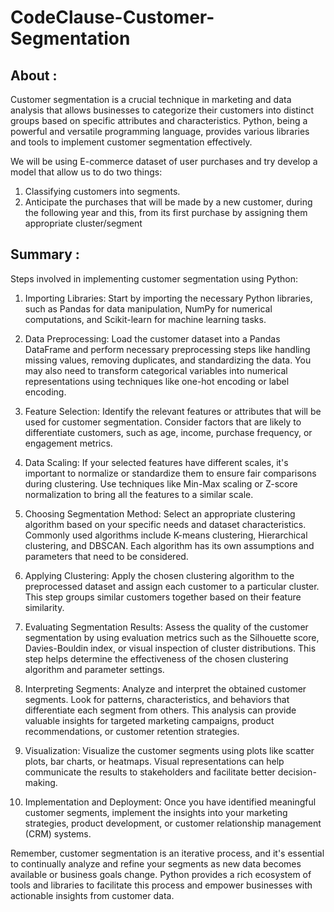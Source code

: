 # CodeClause-Customer-Segmentation

## About :
Customer segmentation is a crucial technique in marketing and data analysis that allows businesses to categorize their customers into distinct groups based on specific attributes and characteristics. Python, being a powerful and versatile programming language, provides various libraries and tools to implement customer segmentation effectively.

We will be using E-commerce dataset of user purchases and try develop a model that allow us to do two things:
1.   Classifying customers into segments.
2.   Anticipate the purchases that will be made by a new customer, during the following year and this, from its first purchase by assigning them appropriate cluster/segment

## Summary : 

Steps involved in implementing customer segmentation using Python:

1. Importing Libraries: Start by importing the necessary Python libraries, such as Pandas for data manipulation, NumPy for numerical computations, and Scikit-learn for machine learning tasks.

2. Data Preprocessing: Load the customer dataset into a Pandas DataFrame and perform necessary preprocessing steps like handling missing values, removing duplicates, and standardizing the data. You may also need to transform categorical variables into numerical representations using techniques like one-hot encoding or label encoding.

3. Feature Selection: Identify the relevant features or attributes that will be used for customer segmentation. Consider factors that are likely to differentiate customers, such as age, income, purchase frequency, or engagement metrics.

4. Data Scaling: If your selected features have different scales, it's important to normalize or standardize them to ensure fair comparisons during clustering. Use techniques like Min-Max scaling or Z-score normalization to bring all the features to a similar scale.

5. Choosing Segmentation Method: Select an appropriate clustering algorithm based on your specific needs and dataset characteristics. Commonly used algorithms include K-means clustering, Hierarchical clustering, and DBSCAN. Each algorithm has its own assumptions and parameters that need to be considered.

6. Applying Clustering: Apply the chosen clustering algorithm to the preprocessed dataset and assign each customer to a particular cluster. This step groups similar customers together based on their feature similarity.

7. Evaluating Segmentation Results: Assess the quality of the customer segmentation by using evaluation metrics such as the Silhouette score, Davies-Bouldin index, or visual inspection of cluster distributions. This step helps determine the effectiveness of the chosen clustering algorithm and parameter settings.

8. Interpreting Segments: Analyze and interpret the obtained customer segments. Look for patterns, characteristics, and behaviors that differentiate each segment from others. This analysis can provide valuable insights for targeted marketing campaigns, product recommendations, or customer retention strategies.

9. Visualization: Visualize the customer segments using plots like scatter plots, bar charts, or heatmaps. Visual representations can help communicate the results to stakeholders and facilitate better decision-making.

10. Implementation and Deployment: Once you have identified meaningful customer segments, implement the insights into your marketing strategies, product development, or customer relationship management (CRM) systems.

Remember, customer segmentation is an iterative process, and it's essential to continually analyze and refine your segments as new data becomes available or business goals change. Python provides a rich ecosystem of tools and libraries to facilitate this process and empower businesses with actionable insights from customer data.
